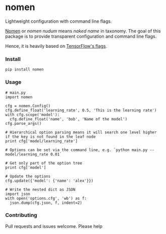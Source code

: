 # nomen
Lightweight configuration with command line flags.

[Nomen](https://en.wikipedia.org/wiki/Nomen_nudum) or _nomen nudum_ means _naked name_ in taxonomy. The goal of this package is to provide transparent configuration and command line flags.

Hence, it is heavily based on [TensorFlow's flags](https://github.com/tensorflow/tensorflow/blob/ad5a583e7b9f095d1d0151fd24f9e5055d5dd6ab/tensorflow/python/platform/flags.py).

### Install
```
pip install nomen
```

### Usage
```
# main.py
import nomen

cfg = nomen.Config()
cfg.define_float('learning_rate', 0.5, 'This is the learning rate')
with cfg.scope('model'):
  cfg.define_float('name', 'bob', 'Name of the model')
cfg.parse_args()

# Hierarchical option parsing means it will search one level higher
if the key is not found in the leaf node
print cfg['model/learning_rate']

# Options can be set via the command line, e.g. `python main.py --model/learning_rate 0.01`

# Get only part of the option tree
print cfg['model']

# Update the options
cfg.update({'model': {'name': 'alex'}})

# Write the nested dict as JSON
import json
with open('options.cfg', 'wb') as f:
  json.dump(cfg.json, f, indent=2)
```

### Contributing
Pull requests and issues welcome. Please help

